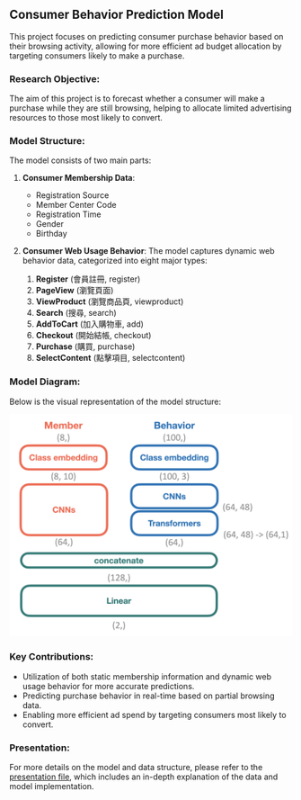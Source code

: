 ## Consumer Behavior Prediction Model

This project focuses on predicting consumer purchase behavior based on their browsing activity, allowing for more efficient ad budget allocation by targeting consumers likely to make a purchase.

### Research Objective:
The aim of this project is to forecast whether a consumer will make a purchase while they are still browsing, helping to allocate limited advertising resources to those most likely to convert.

### Model Structure:
The model consists of two main parts:

1. **Consumer Membership Data**:
   - Registration Source
   - Member Center Code
   - Registration Time
   - Gender
   - Birthday

2. **Consumer Web Usage Behavior**:
   The model captures dynamic web behavior data, categorized into eight major types:
   1. **Register** (會員註冊, register)
   2. **PageView** (瀏覽頁面)
   3. **ViewProduct** (瀏覽商品頁, viewproduct)
   4. **Search** (搜尋, search)
   5. **AddToCart** (加入購物車, add)
   6. **Checkout** (開始結帳, checkout)
   7. **Purchase** (購買, purchase)
   8. **SelectContent** (點擊項目, selectcontent)

### Model Diagram:
Below is the visual representation of the model structure:

![Model Structure](docs/model_structure.png)

### Key Contributions:
- Utilization of both static membership information and dynamic web usage behavior for more accurate predictions.
- Predicting purchase behavior in real-time based on partial browsing data.
- Enabling more efficient ad spend by targeting consumers most likely to convert.

### Presentation:
For more details on the model and data structure, please refer to the [presentation file](docs/AI_8.pdf), which includes an in-depth explanation of the data and model implementation.
